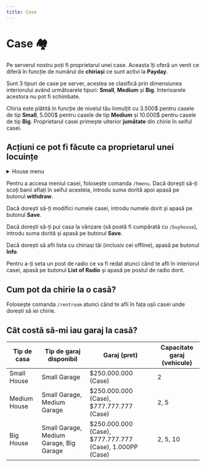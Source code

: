 ```yaml
---
title: Case
---
```


# Case 🏘️

Pe serverul nostru poți fi proprietarul unei case. Aceasta îți oferă un venit ce diferă în funcție de numărul de **chiriași** ce sunt activi la **Payday**.

Sunt 3 tipuri de case pe server, acestea se clasifică prin dimensiunea interiorului având următoarele tipuri: **Small**, **Medium** și **Big**.
Interioarele acestora nu pot fi schimbate.

Chiria este plătită în funcție de nivelul tău înmulțit cu 3.500$ pentru casele de tip **Small**, 5.000$ pentru casele de tip **Medium** și 10.000$ pentru casele de tip **Big**.
Proprietarul casei primește ulterior **jumătate** din chirie în seiful casei.

## Acțiuni ce pot fi făcute ca proprietarul unei locuințe


<details class="details custom-block">
    <summary>House menu</summary>
    <p>![House menu](https://i.imgur.com/RGIg4xy.png)</p>
</details>

Pentru a accesa meniul casei, folosește comanda `/hmenu`.
Dacă dorești să-ți scoți banii aflați în seiful acesteia, introdu suma dorită apoi apasă pe butonul <strong>withdraw</strong>.

Dacă dorești să-ți modifici numele casei, introdu numele dorit și apasă pe butonul  <strong>Save</strong>.

Dacă dorești să-ți pui casa la vânzare (să poată fi cumpărată cu `/buyhouse`),  introdu suma dorită și apasă pe butonul  <strong>Save</strong>. 

Dacă dorești să afli lista cu chiriași tăi (inclusiv cei offline), apasă pe butonul  <strong>Info</strong>. 

Pentru a-ți seta un post de radio ce va fi redat atunci când te afli în interiorul casei, apasă pe butonul  <strong>List of Radio</strong> și apasă pe postul de radio dorit.

## Cum pot da chirie la o casă?
Folosește comanda `/rentroom` atunci când te afli în fața ușii casei unde dorești să iei chirie.

## Cât costă să-mi iau garaj la casă?

| Tip de casa   | Tip de garaj disponibil               | Garaj (pret)       | Capacitate garaj (vehicule) |
|---------------|-------------------------------------|--------------------|-----------------------------|
| Small House   | Small Garage                         | $250.000.000 (Case)| 2                           |
| Medium House  | Small Garage, Medium Garage           | $250.000.000 (Case), $777.777.777 (Case) | 2, 5                    |
| Big House     | Small Garage, Medium Garage, Big Garage | $250.000.000 (Case), $777.777.777 (Case), 1.000PP (Case) | 2, 5, 10                   |

